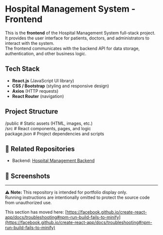 # Hospital Management System - Frontend

This is the **frontend** of the Hospital Management System full-stack project.  
It provides the user interface for patients, doctors, and administrators to interact with the system.  
The frontend communicates with the backend API for data storage, authentication, and other business logic.

##  Tech Stack
- **React.js** (JavaScript UI library)
- **CSS / Bootstrap** (styling and responsive design)
- **Axios** (HTTP requests)
- **React Router** (navigation)

##  Project Structure
/public        # Static assets (HTML, images, etc.)  
/src           # React components, pages, and logic  
package.json   # Project dependencies and scripts  

## 🔗 Related Repositories
- Backend: [Hospital Management Backend](https://github.com/Shrexya/Hospital-Management-backend)

## 📸 Screenshots


---

⚠ **Note:** This repository is intended for portfolio display only.  
Running instructions are intentionally omitted to protect the source code from unauthorized use.

This section has moved here: [https://facebook.github.io/create-react-app/docs/troubleshooting#npm-run-build-fails-to-minify](https://facebook.github.io/create-react-app/docs/troubleshooting#npm-run-build-fails-to-minify)
